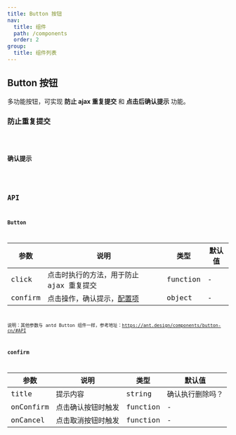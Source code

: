 ```yaml
---
title: Button 按钮
nav:
  title: 组件
  path: /components
  order: 2
group:
  title: 组件列表
---
```


## Button 按钮

多功能按钮，可实现 **防止 ajax 重复提交** 和 **点击后确认提示** 功能。

### 防止重复提交

<code src="../demos/button/index1" />

### 确认提示

<code src="../demos/button/index2" />

## API

### Button

| 参数    | 说明                                     | 类型     | 默认值 |
| ------- | ---------------------------------------- | -------- | ------ |
| click   | 点击时执行的方法，用于防止 ajax 重复提交 | function | -      |
| confirm | 点击操作，确认提示，[配置项](#confirm)   | object   | -      |

说明：其他参数与 antd Button 组件一样，参考地址：https://ant.design/components/button-cn/#API

### confirm

| 参数      | 说明               | 类型     | 默认值           |
| --------- | ------------------ | -------- | ---------------- |
| title     | 提示内容           | string   | 确认执行删除吗？ |
| onConfirm | 点击确认按钮时触发 | function | -                |
| onCancel  | 点击取消按钮时触发 | function | -                |

```

```

